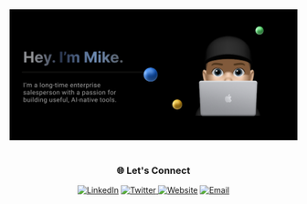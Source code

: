 <div align="center">
  <img src="harehimself.png" alt="HareHimself Profile"/>
</div>


<br/>

<div align="center">

<h3>🌐 Let's Connect</h3>

<a href="https://linkedin.com/in/mike-hare" target="_blank" rel="noopener noreferrer"><img src="https://img.shields.io/badge/LinkedIn-000000?style=for-the-badge&logo=linkedin&logoColor=white" alt="LinkedIn" height="42" /></a> <a href="https://twitter.com/harehimself" target="_blank" rel="noopener noreferrer"><img src="https://img.shields.io/badge/Twitter-000000?style=for-the-badge&logo=twitter&logoColor=white" alt="Twitter" height="42" /> </a><a href="https://mikehare.io" target="_blank" rel="noopener noreferrer"><img src="https://img.shields.io/badge/mikehare.io-000000?style=for-the-badge&logo=google-chrome&logoColor=white" alt="Website" height="42" /></a> <a href="mailto:mike@mikehare.io"><img src="https://img.shields.io/badge/Email-000000?style=for-the-badge&logo=gmail&logoColor=white" alt="Email" height="42" /></a>

</div>


